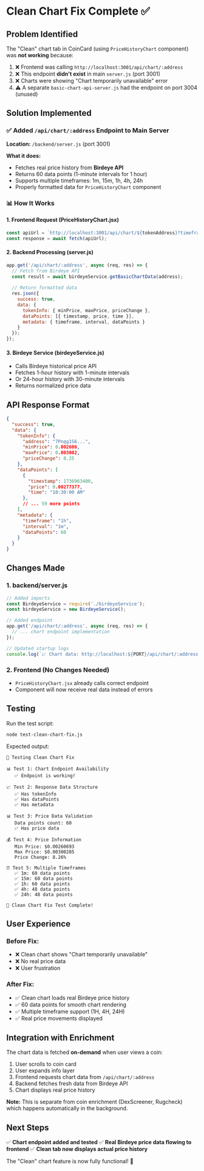 # Clean Chart Fix Complete ✅

## Problem Identified

The "Clean" chart tab in CoinCard (using `PriceHistoryChart` component) was **not working** because:

1. ❌ Frontend was calling `http://localhost:3001/api/chart/:address`
2. ❌ This endpoint **didn't exist** in main `server.js` (port 3001)
3. ❌ Charts were showing "Chart temporarily unavailable" error
4. ⚠️ A separate `basic-chart-api-server.js` had the endpoint on port 3004 (unused)

## Solution Implemented

### ✅ Added `/api/chart/:address` Endpoint to Main Server

**Location:** `/backend/server.js` (port 3001)

**What it does:**
- Fetches real price history from **Birdeye API**
- Returns 60 data points (1-minute intervals for 1 hour)
- Supports multiple timeframes: 1m, 15m, 1h, 4h, 24h
- Properly formatted data for `PriceHistoryChart` component

### 📊 How It Works

#### 1. **Frontend Request (PriceHistoryChart.jsx)**
```javascript
const apiUrl = `http://localhost:3001/api/chart/${tokenAddress}?timeframe=${timeframe}`;
const response = await fetch(apiUrl);
```

#### 2. **Backend Processing (server.js)**
```javascript
app.get('/api/chart/:address', async (req, res) => {
  // Fetch from Birdeye API
  const result = await birdeyeService.getBasicChartData(address);
  
  // Return formatted data
  res.json({
    success: true,
    data: {
      tokenInfo: { minPrice, maxPrice, priceChange },
      dataPoints: [{ timestamp, price, time }],
      metadata: { timeframe, interval, dataPoints }
    }
  });
});
```

#### 3. **Birdeye Service (birdeyeService.js)**
- Calls Birdeye historical price API
- Fetches 1-hour history with 1-minute intervals
- Or 24-hour history with 30-minute intervals
- Returns normalized price data

## API Response Format

```json
{
  "success": true,
  "data": {
    "tokenInfo": {
      "address": "7Pnqg1S6...",
      "minPrice": 0.002606,
      "maxPrice": 0.003002,
      "priceChange": 8.25
    },
    "dataPoints": [
      {
        "timestamp": 1736963400,
        "price": 0.00277377,
        "time": "10:30:00 AM"
      },
      // ... 59 more points
    ],
    "metadata": {
      "timeframe": "1h",
      "interval": "1m",
      "dataPoints": 60
    }
  }
}
```

## Changes Made

### 1. **backend/server.js**
```javascript
// Added imports
const BirdeyeService = require('./birdeyeService');
const birdeyeService = new BirdeyeService();

// Added endpoint
app.get('/api/chart/:address', async (req, res) => {
  // ... chart endpoint implementation
});

// Updated startup logs
console.log(`📈 Chart data: http://localhost:${PORT}/api/chart/:address`);
```

### 2. **Frontend (No Changes Needed)**
- `PriceHistoryChart.jsx` already calls correct endpoint
- Component will now receive real data instead of errors

## Testing

Run the test script:
```bash
node test-clean-chart-fix.js
```

Expected output:
```
🧪 Testing Clean Chart Fix

📊 Test 1: Chart Endpoint Availability
   ✅ Endpoint is working!

📈 Test 2: Response Data Structure
   ✅ Has tokenInfo
   ✅ Has dataPoints
   ✅ Has metadata

📊 Test 3: Price Data Validation
   Data points count: 60
   ✅ Has price data

💰 Test 4: Price Information
   Min Price: $0.00260693
   Max Price: $0.00300285
   Price Change: 8.26%

⏰ Test 5: Multiple Timeframes
   ✅ 1m: 60 data points
   ✅ 15m: 60 data points
   ✅ 1h: 60 data points
   ✅ 4h: 48 data points
   ✅ 24h: 48 data points

🎉 Clean Chart Fix Test Complete!
```

## User Experience

### Before Fix:
- ❌ Clean chart shows "Chart temporarily unavailable"
- ❌ No real price data
- ❌ User frustration

### After Fix:
- ✅ Clean chart loads real Birdeye price history
- ✅ 60 data points for smooth chart rendering
- ✅ Multiple timeframe support (1H, 4H, 24H)
- ✅ Real price movements displayed

## Integration with Enrichment

The chart data is fetched **on-demand** when user views a coin:
1. User scrolls to coin card
2. User expands info layer
3. Frontend requests chart data from `/api/chart/:address`
4. Backend fetches fresh data from Birdeye API
5. Chart displays real price history

**Note:** This is separate from coin enrichment (DexScreener, Rugcheck) which happens automatically in the background.

## Next Steps

✅ **Chart endpoint added and tested**
✅ **Real Birdeye price data flowing to frontend**
✅ **Clean tab now displays actual price history**

The "Clean" chart feature is now fully functional! 🎉
